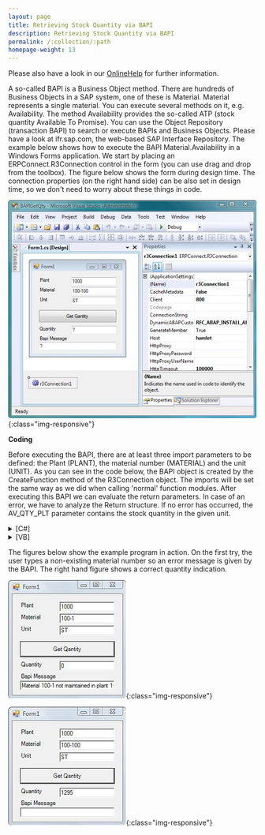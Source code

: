 ```yaml
---
layout: page
title: Retrieving Stock Quantity via BAPI
description: Retrieving Stock Quantity via BAPI
permalink: /:collection/:path
homepage-weight: 13
---
```


Please also have a look in our [OnlineHelp](https://help.theobald-software.com/en/) for further information.

A so-called BAPI is a Business Object method. There are hundreds of Business Objects in a SAP system, one of these is Material. Material represents a single material. You can execute several methods on it, e.g. Availability. The method Availability provides the so-called ATP (stock quantity Available To Promise). You can use the Object Repository (transaction BAPI) to search or execute BAPIs and Business Objects. Please have a look at ifr.sap.com, the web-based SAP Interface Repository. The example below shows how to execute the BAPI Material.Availability in a Windows Forms application. We start by placing an ERPConnect.R3Connection control in the form (you can use drag and drop from the toolbox). The figure below shows the form during design time. The connection properties (on the right hand side) can be also set in design time, so we don't need to worry about these things in code.

![BAPIStockQuan](/img/contents/BAPIStockQuan.jpg){:class="img-responsive"}

**Coding**

Before executing the BAPI, there are at least three import parameters to be defined: the Plant (PLANT), the material number (MATERIAL) and the unit (UNIT). As you can see in the code below, the BAPI object is created by the CreateFunction method of the R3Connection object. The imports will be set the same way as we did when calling 'normal' function modules. After executing this BAPI we can evaluate the return parameters. In case of an error, we have to analyze the Return structure. If no error has occurred, the AV_QTY_PLT parameter contains the stock quantity in the given unit.


<details>
<summary>[C#]</summary>
{% highlight csharp %}
private void button1_Click(object sender, System.EventArgs e)
        {
            try
            {
                r3Connection1.Open(false);
  
                // Create a Bapi object, fill parameters and execute
                RFCFunction f =
                    r3Connection1.CreateFunction("BAPI_MATERIAL_AVAILABILITY");
                f.Exports["PLANT"].ParamValue = textBox1.Text;
                f.Exports["MATERIAL"].ParamValue = textBox2.Text;
                f.Exports["UNIT"].ParamValue = textBox3.Text;
                f.Execut e();
  
                // Read the import structure RETURN to provide possible Messages
                RFCStructure BapiRet = f.Imports["RETURN"].ToStructure();
                textBox5.Text = BapiRet["MESSAGE"].ToString();
  
                // Fill textbox with stock quantity
                textBox4.Text = f.Imports["AV_QTY_PLT"].ToString();
            }
            catch (ERPException e1)
            { MessageBox.Show(e1.Message); }
        }
{% endhighlight %}
</details>

<details>
<summary>[VB]</summary>
{% highlight visualbasic %}
Private Sub button1_Click(ByVal sender As System.Object, ByVal e As System.EventArgs) Handles button1.Click
        Try
            r3Connection1.Open(False)
  
            ' Create a Bapi object, fill parameters and execute
            Dim f As RFCFunction= _
                     r3Connection1.CreateFunction("BAPI_MATERIAL_AVAILABILITY")
            f.Exports("PLANT").ParamValue = textBox1.Text
            f.Exports("MATERIAL").ParamValue = textBox2.Text
            f.Exports("UNIT").ParamValue = textBox3.Text
            f.Execut e()
  
            ' Read the import structure RETURN to provide possible Messages
            Dim BapiRet As RFCStructure = f.Imports("RETURN").ToStructure()
            textBox5.Text = BapiRet("MESSAGE").ToString()
  
            ' Fill textbox with stock quantity
            textBox4.Text = f.Imports("AV_QTY_PLT").ToString()
        Catch e1 As ERPException
            MessageBox.Show(e1.Message)
        End Try
    End Sub
{% endhighlight %}
</details>

The figures below show the example program in action. On the first try, the user types a non-existing material number so an error message is given by the BAPI. The right hand figure shows a correct quantity indication.

![ScreenshotBeispielBapi1](/img/contents/ScreenshotBeispielBapi1.jpg){:class="img-responsive"}

![ScreenshotBeispielBapi2](/img/contents/ScreenshotBeispielBapi2.jpg){:class="img-responsive"}
